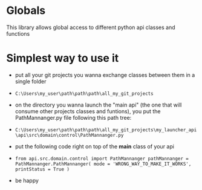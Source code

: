 # Globals
This library allows global access to different python api classes and functions

# Simplest way to use it

- put all your git projects you wanna exchange classes between them in a single folder
* `C:\Users\my_user\path\path\path\all_my_git_projects`

- on the directory you wanna launch the "main api" (the one that will consume other projects classes and funtions), 
you put the PathMannanger.py file following this path tree:
* `C:\Users\my_user\path\path\path\all_my_git_projects\my_launcher_api\api\src\domain\control\PathMannanger.py`

- put the following code right on top of the __main__ class of your api
* `from api.src.domain.control import PathMannanger
    pathMannanger = PathMannanger.PathMannanger(
        mode = 'WRONG_WAY_TO_MAKE_IT_WORKS',
        printStatus = True
    )`

- be happy

